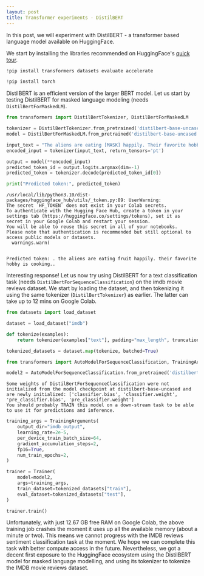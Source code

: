 ```yaml
---
layout: post
title: Transformer experiments - DistilBERT
---
```


In this post, we will experiment with DistilBERT - a transformer based language model available on HuggingFace.

We start by installing the libraries recommended on HuggingFace's [quick tour](https://huggingface.co/docs/transformers/en/quicktour).


```python
!pip install transformers datasets evaluate accelerate
```


```python
!pip install torch
```

DistilBERT is an efficient version of the larger BERT model. Let us start by testing DistilBERT for masked language modeling (needs `DistilBertForMaskedLM`).


```python
from transformers import DistilBertTokenizer, DistilBertForMaskedLM

tokenizer = DistilBertTokenizer.from_pretrained('distilbert-base-uncased')
model = DistilBertForMaskedLM.from_pretrained('distilbert-base-uncased')

input_text = "The aliens are eating [MASK] happily. Their favorite hobby is [MASK]."
encoded_input = tokenizer(input_text, return_tensors='pt')

output = model(**encoded_input)
predicted_token_id = output.logits.argmax(dim=-1)
predicted_token = tokenizer.decode(predicted_token_id[0])

print("Predicted token:", predicted_token)
```

    /usr/local/lib/python3.10/dist-packages/huggingface_hub/utils/_token.py:89: UserWarning: 
    The secret `HF_TOKEN` does not exist in your Colab secrets.
    To authenticate with the Hugging Face Hub, create a token in your settings tab (https://huggingface.co/settings/tokens), set it as secret in your Google Colab and restart your session.
    You will be able to reuse this secret in all of your notebooks.
    Please note that authentication is recommended but still optional to access public models or datasets.
      warnings.warn(


    Predicted token: . the aliens are eating fruit happily. their favorite hobby is cooking..


Interesting response! Let us now try using DistilBERT for a text classification task (needs `DistilBertForSequenceClassification`) on the imdb movie reviews dataset. We start by loading the dataset, and then tokenizing it using the same tokenizer (`DistilBertTokenizer`) as earlier. The latter can take up to 12 mins on Google Colab.


```python
from datasets import load_dataset
```


```python
dataset = load_dataset("imdb")
```


```python
def tokenize(examples):
    return tokenizer(examples["text"], padding="max_length", truncation=True)

tokenized_datasets = dataset.map(tokenize, batched=True)
```


```python
from transformers import AutoModelForSequenceClassification, TrainingArguments, Trainer
```


```python
model2 = AutoModelForSequenceClassification.from_pretrained('distilbert-base-uncased', num_labels=2)
```

    Some weights of DistilBertForSequenceClassification were not initialized from the model checkpoint at distilbert-base-uncased and are newly initialized: ['classifier.bias', 'classifier.weight', 'pre_classifier.bias', 'pre_classifier.weight']
    You should probably TRAIN this model on a down-stream task to be able to use it for predictions and inference.



```python
training_args = TrainingArguments(
    output_dir="imdb_output",
    learning_rate=2e-5,
    per_device_train_batch_size=64,
    gradient_accumulation_steps=2,
    fp16=True,
    num_train_epochs=2,
)

trainer = Trainer(
    model=model2,
    args=training_args,
    train_dataset=tokenized_datasets["train"],
    eval_dataset=tokenized_datasets["test"],
)

trainer.train()

```

Unfortunately, with just 12.67 GB free RAM on Google Colab, the above training job crashes the moment it uses up all the available memory (about a minute or two). This means we cannot progress with the IMDB reviews sentiment classification task at the moment. We hope we can complete this task with better compute access in the future. Nevertheless, we got a decent first exposure to the HuggingFace ecosystem using the DistilBERT model for masked language modelling, and using its tokenizer to tokenize the IMDB movie reviews dataset.
